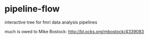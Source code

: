 # pipeline-flow
interactive tree for fmri data analysis pipelines

much is owed to Mike Bostock: http://bl.ocks.org/mbostock/4339083
